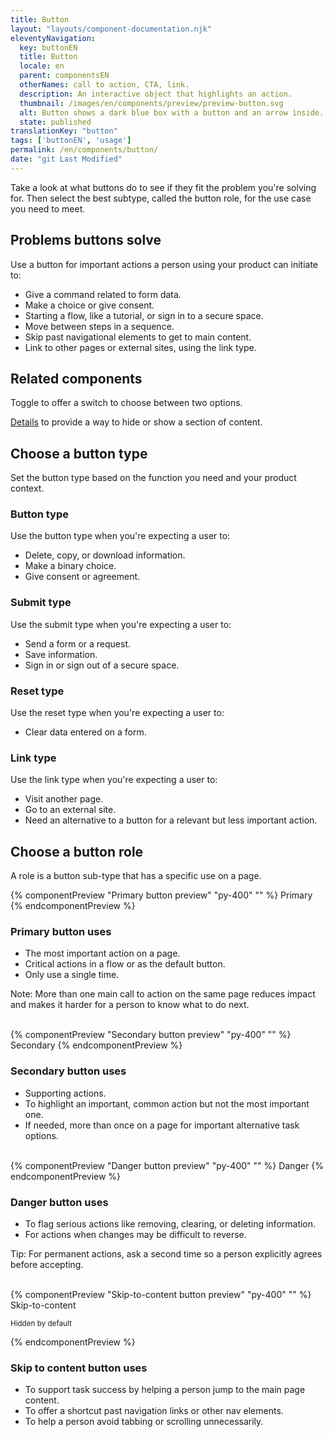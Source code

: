 ```yaml
---
title: Button
layout: "layouts/component-documentation.njk"
eleventyNavigation:
  key: buttonEN
  title: Button
  locale: en
  parent: componentsEN
  otherNames: call to action, CTA, link.
  description: An interactive object that highlights an action.
  thumbnail: /images/en/components/preview/preview-button.svg
  alt: Button shows a dark blue box with a button and an arrow inside.
  state: published
translationKey: "button"
tags: ['buttonEN', 'usage']
permalink: /en/components/button/
date: "git Last Modified"
---
```


Take a look at what buttons do to see if they fit the problem you're solving for. Then select the best subtype, called the button role, for the use case you need to meet.

## Problems buttons solve

Use a button for important actions a person using your product can initiate to:

- Give a command related to form data.
- Make a choice or give consent.
- Starting a flow, like a tutorial, or sign in to a secure space.
- Move between steps in a sequence.
- Skip past navigational elements to get to main content.
- Link to other pages or external sites, using the link type.

<article class="bg-full-width bg-dark text-light pt-500 pb-400 my-500">
  <h2 class="mt-0 mb-400">Related components</h2>

  Toggle to offer a switch to choose between two options.

  <a href="{{ links.details }}" class="link-light">Details</a> to provide a way to hide or show a section of content.
</article>

## Choose a button type

Set the button type based on the function you need and your product context.

### Button type

Use the button type when you're expecting a user to:

- Delete, copy, or download information.
- Make a binary choice.
- Give consent or agreement.

### Submit type

Use the submit type when you're expecting a user to:

- Send a form or a request.
- Save information.
- Sign in or sign out of a secure space.

### Reset type

Use the reset type when you're expecting a user to:

- Clear data entered on a form.

### Link type

Use the link type when you're expecting a user to:

- Visit another page.
- Go to an external site.
- Need an alternative to a button for a relevant but less important action.

## Choose a button role

A role is a button sub-type that has a specific use on a page.

<div class="remove-empty-p">
<gcds-grid columns="1fr" columns-tablet="1fr 2fr" gap="500" align-items="start">
  {% componentPreview "Primary button preview" "py-400" "" %}
  <gcds-button button-role="primary">Primary</gcds-button>
  {% endcomponentPreview %}
  <div>
    <h3 class="mb-400">Primary button uses</h3>
    <ul class="list-disc mb-400">
      <li>The most important action on a page.</li>
      <li>Critical actions in a flow or as the default button.</li>
      <li>Only use a single time.</li>
    </ul>
    <p>Note: More than one main call to action on the same page reduces impact and makes it harder for a person to know what to do next.</p>
  </div>
</gcds-grid>
<br/>
<gcds-grid columns="1fr" columns-tablet="1fr 2fr" gap="500" align-items="start">
  {% componentPreview "Secondary button preview" "py-400" "" %}
  <gcds-button button-role="secondary">Secondary</gcds-button>
  {% endcomponentPreview %}
  <div>
    <h3 class="mb-400">Secondary button uses</h3>
    <ul class="list-disc mb-400">
      <li>Supporting actions.</li>
      <li>To highlight an important, common action but not the most important one.</li>
      <li>If needed, more than once on a page for important alternative task options.</li>
    </ul>
  </div>
</gcds-grid>
<br/>
<gcds-grid columns="1fr" columns-tablet="1fr 2fr" gap="500" align-items="start">
  {% componentPreview "Danger button preview" "py-400" "" %}
  <gcds-button button-role="danger">Danger</gcds-button>
  {% endcomponentPreview %}
  <div>
    <h3 class="mb-400">Danger button uses</h3>
    <ul class="list-disc mb-400">
      <li>To flag serious actions like removing, clearing, or deleting information.</li>
      <li>For actions when changes may be difficult to reverse.</li>
    </ul>
    <p>Tip: For permanent actions, ask a second time so a person explicitly agrees before accepting.</p>
  </div>
</gcds-grid>
<br/>
<gcds-grid columns="1fr" columns-tablet="1fr 2fr" gap="500" align-items="start">
  {% componentPreview "Skip-to-content button preview" "py-400" "" %}
  <gcds-button button-role="skip-to-content">Skip-to-content</gcds-button>
  <p><small>Hidden by default</small></p>
  {% endcomponentPreview %}
  <div>
    <h3 class="mb-400">Skip to content button uses</h3>
    <ul class="list-disc mb-400">
      <li>To support task success by helping a person jump to the main page content.</li>
      <li>To offer a shortcut past navigation links or other nav elements.</li>
      <li>To help a person avoid tabbing or scrolling unnecessarily.</li>
    </ul>
  </div>
</gcds-grid>
</div>
